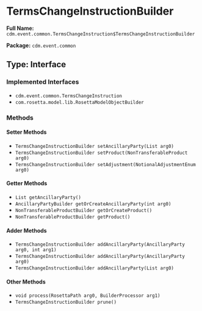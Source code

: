 # TermsChangeInstructionBuilder

**Full Name:** `cdm.event.common.TermsChangeInstruction$TermsChangeInstructionBuilder`

**Package:** `cdm.event.common`

## Type: Interface

### Implemented Interfaces

- `cdm.event.common.TermsChangeInstruction`
- `com.rosetta.model.lib.RosettaModelObjectBuilder`

### Methods

#### Setter Methods

- `TermsChangeInstructionBuilder setAncillaryParty(List arg0)`
- `TermsChangeInstructionBuilder setProduct(NonTransferableProduct arg0)`
- `TermsChangeInstructionBuilder setAdjustment(NotionalAdjustmentEnum arg0)`

#### Getter Methods

- `List getAncillaryParty()`
- `AncillaryPartyBuilder getOrCreateAncillaryParty(int arg0)`
- `NonTransferableProductBuilder getOrCreateProduct()`
- `NonTransferableProductBuilder getProduct()`

#### Adder Methods

- `TermsChangeInstructionBuilder addAncillaryParty(AncillaryParty arg0, int arg1)`
- `TermsChangeInstructionBuilder addAncillaryParty(AncillaryParty arg0)`
- `TermsChangeInstructionBuilder addAncillaryParty(List arg0)`

#### Other Methods

- `void process(RosettaPath arg0, BuilderProcessor arg1)`
- `TermsChangeInstructionBuilder prune()`

